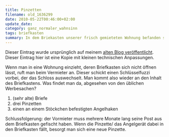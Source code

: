 ```yaml
---
title: Pinzetten
filename: old_1636299
date: 2010-05-22T00:46:00+02:00
update_date:
category: ganz_normaler_wahnsinn
tags: briefkasten
summary: In dem Briekasten unserer frisch gemieteten Wohnung befanden sich mehrere Gegenstände, um Briefe aus dem Briefkasten zu fischen.
---
```

Dieser Eintrag wurde ursprünglich auf meinem [alten Blog veröffentlicht](https://stu.blogger.de/stories/1636299/). Dieser Eintrag hier ist eine Kopie mit kleinen technischen Anpassungen.

Wenn man in eine Wohnung einzieht, deren Briefkasten sich nicht öffnen lässt, ruft man beim Vermieter an. Dieser schickt einen Schlüsselfuzzi vorbei, der das Schloss auswechselt.
Man kommt also wieder an den Inhalt des Briefkastens. Was findet man da, abgesehen von den üblichen Werbesachen?

1. (sehr alte) Briefe
2. drei Pinzetten
3. einen an einem Stöckchen befestigten Angelhaken

Schlussfolgerung: der Vormieter muss mehrere Monate lang seine Post aus dem Briefkasten gefischt haben. Wenn die Pinzette\/ das Angelgerät dabei in den Briefkasten fällt, besorgt man sich eine neue Pinzette.
